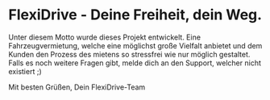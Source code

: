 # FlexiDrive - Deine Freiheit, dein Weg.

Unter diesem Motto wurde dieses Projekt entwickelt. Eine Fahrzeugvermietung, welche eine möglichst große Vielfalt anbietet und dem Kunden den Prozess des mietens so stressfrei wie nur möglich gestaltet.
Falls es noch weitere Fragen gibt, melde dich an den Support, welcher nicht existiert ;)

Mit besten Grüßen,
Dein FlexiDrive-Team
